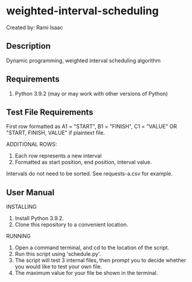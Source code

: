 # weighted-interval-scheduling
Created by: Rami Isaac

## Description
Dynamic programming, weighted interval scheduling algorithm

## Requirements
1. Python 3.9.2 (may or may work with other versions of Python)

## Test File Requirements

First row formatted as A1 = "START", B1 = "FINISH", C1 = "VALUE" OR "START, FINISH, VALUE" if plaintext file.

ADDITIONAL ROWS:
1. Each row represents a new interval
2. Formatted as start position, end position, interval value.

Intervals do not need to be sorted. See requests-a.csv for example.

## User Manual
INSTALLING
1. Install Python 3.9.2.
2. Clone this repository to a convenient location.

RUNNING
1. Open a command terminal, and cd to the location of the script.
2. Run this script using 'schedule.py'.
3. The script will test 3 internal files, then prompt you to decide whether you would like to test your own file.
4. The maximum value for your file be shown in the terminal.
